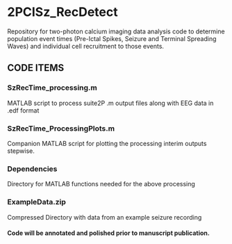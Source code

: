 # 2PCISz_RecDetect
Repository for two-photon calcium imaging data analysis code to determine population event times (Pre-Ictal Spikes, Seizure and Terminal Spreading Waves) and individual cell recruitment to those events.

## CODE ITEMS

### SzRecTime_processing.m

MATLAB script to process suite2P .m output files along with EEG data in .edf format


### SzRecTime_ProcessingPlots.m

Companion MATLAB script for plotting the processing interim outputs stepwise.


### Dependencies

Directory for MATLAB functions needed for the above processing


### ExampleData.zip

Compressed Directory with data from an example seizure recording


#### Code will be annotated and polished prior to manuscript publication.
